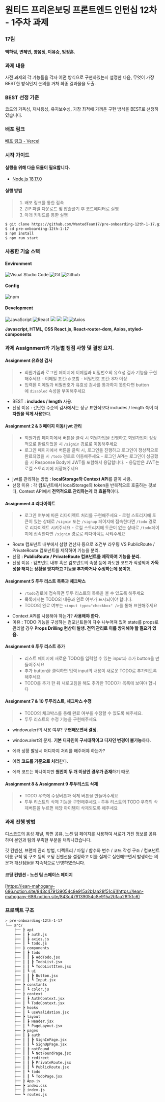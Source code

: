 # 원티드 프리온보딩 프론트엔드 인턴십 12차 - 1주차 과제

### 17팀
#### 백하람, 변혜빈, 양음정, 이유승, 임정훈.


### 과제 내용
사전 과제의 각 기능들을 각자 어떤 방식으로 구현하였는지 설명한 다음, 무엇이 가장 BEST한 방식인지 논의를 거쳐 최종 결과물을 도출.

### BEST 선정 기준
코드의 가독성, 재사용성, 유지보수성, 가장 최적에 가까운 구현 방식을 BEST로 선정하였습니다.

### 배포 링크
[배포 링크 - Vercel](https://pre-onboarding-12th-team17-1-1.vercel.app/)

### 시작 가이드

#### 실행을 위해 다음 모듈이 필요합니다.
- [Node.js 18.17.0](https://nodejs.org/ca/blog/release/v18.17.0/)

#### 실행 방법
> 1. 배포 링크를 통한 접속
> 2. ZIP 파일 다운로드 및 압출풀기 후 코드에디터로 실행
> 3. 아래 키워드를 통한 실행
```bash
$ git clone https://github.com/WantedTeam17/pre-onboarding-12th-1-17.git
$ cd pre-onboarding-12th-1-17
$ npm install
$ npm run start
```

### 사용한 기술 스택

#### Environment

![Visual Studio Code](https://img.shields.io/badge/Visual%20Studio%20Code-007ACC?style=for-the-badge&logo=Visual%20Studio%20Code&logoColor=white)
![Git](https://img.shields.io/badge/Git-F05032?style=for-the-badge&logo=Git&logoColor=white)
![Github](https://img.shields.io/badge/GitHub-181717?style=for-the-badge&logo=GitHub&logoColor=white)

#### Config

![npm](https://img.shields.io/badge/npm-CB3837?style=for-the-badge&logo=npm&logoColor=white)

#### Development

![JavaScript](https://img.shields.io/badge/JavaScript-F7DF1E?style=for-the-badge&logo=Typescript&logoColor=black)
![React](https://img.shields.io/badge/React-20232A?style=for-the-badge&logo=react&logoColor=61DAFB)
<img src="https://img.shields.io/badge/styled components-DB7093?style=for-the-badge&logo=styled-components&logoColor=white"/>
<img src="https://img.shields.io/badge/context api-F5AE29?style=for-the-badge&logo=context-api&logoColor=white"/>
<img src="https://img.shields.io/badge/react router-CA4245?style=for-the-badge&logo=react-router&logoColor=white"/>
![Axios](https://img.shields.io/badge/axios-5A29E4?style=for-the-badge&logo=axios&logoColor=black)

**Javascript, HTML, CSS
React.js, React-router-dom, Axios, styled-components**

### 과제 Assignment와 기능별 쟁점 사항 및 결정 요지.

#### Assignment 유효성 검사
> * 회원가입과 로그인 페이지에 이메일과 비밀번호의 유효성 검사 기능을 구현해주세요
    - 이메일 조건: `@` 포함
    - 비밀번호 조건: 8자 이상
> * 입력된 이메일과 비밀번호가 유효성 검사를 통과하지 못한다면 button에 `disabled` 속성을 부여해주세요

- BEST : **includes / length** 사용. 
- 선정 이유 : 간단한 수준의 검사에서는 정규 표현식보다 includes / length 쪽이 더 **자원을 적게 사용**한다. 

#### Assignment 2 & 3 페이지 이동/ jwt 관리
> - 회원가입 페이지에서 버튼을 클릭 시 회원가입을 진행하고 회원가입이 정상적으로 완료되었을 시 `/signin` 경로로 이동해주세요
> - 로그인 페이지에서 버튼을 클릭 시, 로그인을 진행하고 로그인이 정상적으로 완료되었을 시 `/todo` 경로로 이동해주세요
    - 로그인 API는 로그인이 성공했을 시 Response Body에 JWT를 포함해서 응답합니다.
    - 응답받은 JWT는 로컬 스토리지에 저장해주세요
    
- jwt를 관리하는 방법 : **localStorage와 Context API**를 같이 사용. 
- 선정 이유 : 각 컴포넌트에서 localStorage의 token을 반복적으로 호출하는 것보다, Context API에서 **전역적으로 관리하는게 더 효율적**이다.
    
    
#### Assignment 4 리다이렉트
> - 로그인 여부에 따른 리다이렉트 처리를 구현해주세요
    - 로컬 스토리지에 토큰이 있는 상태로 `/signin` 또는 `/signup` 페이지에 접속한다면 `/todo` 경로로 리다이렉트 시켜주세요
    - 로컬 스토리지에 토큰이 없는 상태로 `/todo`페이지에 접속한다면 `/signin` 경로로 리다이렉트 시켜주세요

- Route 컴포넌트 내부에서 삼항 연산자 등으로 조건부 라우팅 VS PublicRoute / PrivateRoute 컴포넌트를 제작하여 기능을 분리.
- 선정 : **PublicRoute / PrivateRoute 컴포넌트를 제작하여 기능을 분리.**
- 선정 이유 : 컴포넌트 내부 혹은 컴포넌트의 속성 등에 과도한 코드가 작성되어 **가독성을 해치는 상황을 방지하고 기능을 추가하거나 수정하는데 용이**함.


#### Assignment 5 투두 리스트 목록과 체크박스
> - `/todo`경로에 접속하면 투두 리스트의 목록을 볼 수 있도록 해주세요
> - 목록에서는 TODO의 내용과 완료 여부가 표시되어야 합니다.
> - TODO의 완료 여부는 `<input type="checkbox" />`를 통해 표현해주세요

- Context API를 사용해야 하는가? **사용해야 한다.**
- 이유 : TODO 기능을 구성하는 컴포넌트들이 다수 나누어져 있어 state를 props로 관리할 경우 **Props Drilling 현상이 발생. 전역 관리로 이를 방지해야 할 필요가 있음.**


#### Assignment 6 투두 리스트 추가
> - 리스트 페이지에 새로운 TODO를 입력할 수 있는 input과 추가 button을 만들어주세요
> - 추가 button을 클릭하면 입력 input의 내용이 새로운 TODO로 추가되도록 해주세요
> - TODO를 추가 한 뒤 새로고침을 해도 추가한 TODO가 목록에 보여야 합니다

#### Assignment 7 & 10 투두리스트, 체크박스 수정
> - TODO의 체크박스를 통해 완료 여부를 수정할 수 있도록 해주세요.
> - 투두 리스트의 수정 기능을 구현해주세요

- window.alert의 사용 여부? **구현해보면서 결정.**
- window.alert의 문제. **기본 디자인이 구시대적이고 디자인 변경이 불가능**하다.


- 에러 상황 발생시 어디까지 처리를 해주어야 하는가?
- **에러 코드를 기준으로 처리**한다.
- 에러 코드는 하나이지만 **원인이 두 개 이상인 경우가 존재**하기 때문.

#### Assignment 8 & Assignment 9 투두리스트 삭제
> - TODO 우측에 수정버튼과 삭제 버튼을 만들어주세요
> - 투두 리스트의 삭제 기능을 구현해주세요
    - 투두 리스트의 TODO 우측의 삭제버튼을 누르면 해당 아이템이 삭제되도록 해주세요


### 과제 진행 방법
디스코드의 음성 채널, 화면 공유, 노션 팀 페이지를 사용하여 서로가 가진 정보를 공유하며 본인과 팀의 부족한 부분을 채워나갔습니다.

깃 컨벤션, 브랜치 관리 방법, 디렉토리 / 파일 / 함수와 변수 / 코드 작성 구조 / 컴포넌트 이름 규칙 및 구조 등의 코딩 컨벤션을 설정하고 이를 실제로 실현해보면서 발생하는 의문과 개선점들을 지속적으로 반영하였습니다.

#### 코딩 컨벤션 - 노션 팀 스페이스 페이지
[https://lean-mahogany-686.notion.site/843c479139054c8e915a2b1aa28f51c6](https://lean-mahogany-686.notion.site/843c479139054c8e915a2b1aa28f51c6)


### 프로젝트 구조
```bash
> pre-onboarding-12th-1-17
└── src/
    ├── ┣ api
    ├── ┃ ┣ auth.js
    ├── ┃ ┣ axios.js
    ├── ┃ ┗ todo.js
    ├── ┣ components
    ├── ┃ ┣ todo
    ├── ┃ ┃ ┣ AddTodo.jsx
    ├── ┃ ┃ ┣ TodoList.jsx
    ├── ┃ ┃ ┗ TodoListItem.jsx
    ├── ┃ ┗ ui
    ├── ┃ ┃ ┣ Button.jsx
    ├── ┃ ┃ ┗ Input.jsx
    ├── ┣ constants
    ├── ┃ ┗ color.js
    ├── ┣ context
    ├── ┃ ┣ AuthContext.jsx
    ├── ┃ ┗ TodoContext.jsx
    ├── ┣ hooks
    ├── ┃ ┗ useValidation.jsx
    ├── ┣ layout
    ├── ┃ ┣ Header.jsx
    ├── ┃ ┗ PageLayout.jsx
    ├── ┣ pages
    ├── ┃ ┣ auth
    ├── ┃ ┃ ┣ SignInPage.jsx
    ├── ┃ ┃ ┗ SignUpPage.jsx
    ├── ┃ ┣ notFound
    ├── ┃ ┃ ┗ NotFoundPage.jsx
    ├── ┃ ┣ redirect
    ├── ┃ ┃ ┣ PrivateRoute.jsx
    ├── ┃ ┃ ┗ PublicRoute.jsx
    ├── ┃ ┗ todo
    ├── ┃ ┃ ┗ TodoPage.jsx
    ├── ┣ App.js
    ├── ┣ index.css
    ├── ┣ index.js
    └── ┗ routes.js
```

